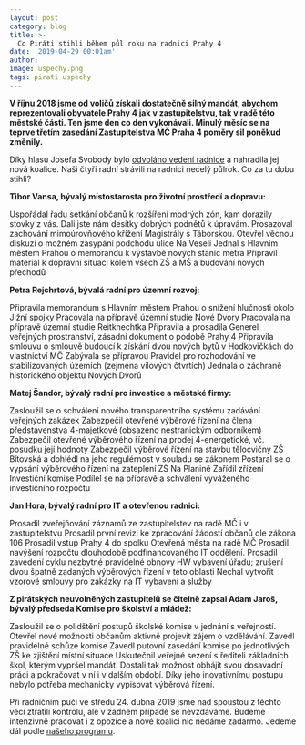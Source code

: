 ```yaml
---
layout: post
category: blog
title: >-  
  Co Piráti stihli během půl roku na radnici Prahy 4
date: '2019-04-29 00:01am'
author: 
image: uspechy.png
tags: pirati uspechy
---
```



<b>V říjnu 2018 jsme od voličů získali dostatečně silný mandát, abychom reprezentovali obyvatele Prahy 4 jak v zastupitelstvu, tak v radě této městské části. Ten jsme den co den vykonávali. Minulý měsíc se na teprve třetím zasedání Zastupitelstva MČ Praha 4 poměry sil poněkud změnily.</b>
 
Díky hlasu Josefa Svobody bylo <a href="https://praha4.pirati.cz/aktuality/svrzeni.html">odvoláno vedení radnice</a> a nahradila jej nová koalice.  Naši čtyři radní strávili na radnici necelý půlrok. Co za tu dobu stihli? 
 
<b>Tibor Vansa, bývalý místostarosta pro životní prostředí a dopravu:</b>

Uspořádal řadu setkání občanů k rozšíření modrých zón, kam dorazily stovky z vás. Dali jste nám desítky dobrých podnětů k úpravám.
Prosazoval zachování mimoúrovňového křížení Magistrály s Táborskou. Otevřel věcnou diskuzi o možném zasypání podchodu ulice Na Veselí
Jednal s Hlavním městem Prahou o memorandu k výstavbě nových stanic metra
Připravil materiál k dopravní situaci kolem všech ZŠ a MŠ a budování nových přechodů
 
<b>Petra Rejchrtová, bývalá radní pro územní rozvoj:</b>

Připravila memorandum s Hlavním městem Prahou o snížení hlučnosti okolo Jižní spojky
Pracovala na přípravě územní studie Nové Dvory
Pracovala na přípravě územní studie Reitknechtka
Připravila a prosadila Generel veřejných prostranství, zásadní dokument o podobě Prahy 4 
Připravila smlouvu o smlouvě budoucí k získání dvou nových bytů v Hodkovičkách do vlastnictví MČ
Zabývala se přípravou Pravidel pro rozhodování ve stabilizovaných územích (zejména vilových čtvrtích)
Jednala o záchraně historického objektu Nových Dvorů
 
<b>Matej Šandor, bývalý radní pro investice a městské firmy:</b>

Zasloužil se o schválení nového transparentního systému zadávání veřejných zakázek
Zabezpečil otevřené výběrové řízení na člena představenstva 4-majetkové (obsazeno nestranickým odborníkem)
Zabezpečil otevřené výběrového řízení na prodej 4-energetické, vč. posudku její hodnoty
Zabezpečil výběrové řízení na stavbu tělocvičny ZŠ Bítovská a dohlédl na jeho regulérnost v souladu se zákonem
Postaral se o vypsání výběrového řízení na zateplení ZŠ Na Planině
Zařídil zřízení Investiční komise
Podílel se na přípravě a schválení vyváženého investičního rozpočtu
 
<b>Jan Hora, bývalý radní pro IT a otevřenou radnici:</b>

Prosadil zveřejňování záznamů ze zastupitelstev na radě MČ i v zastupitelstvu
Prosadil první revizi ke zpracování žádostí občanů dle zákona 106
Prosadil vstup Prahy 4 do spolku Otevřená města na radě MČ
Prosadil navýšení rozpočtu dlouhodobě podfinancovaného IT oddělení. 
Prosadil zavedení cyklu nezbytné pravidelné obnovy HW vybavení úřadu; zrušení dvou špatně zadaných výběrových řízení v této oblasti
Nechal vytvořit vzorové smlouvy pro zakázky na IT vybavení a služby
 
<b>Z pirátských neuvolněných zastupitelů se čitelně zapsal Adam Jaroš, bývalý předseda Komise pro školství a mládež:</b>

Zasloužil se o polidštění postupů školské komise v jednání s veřejností. Otevřel nové možnosti občanům aktivně projevit zájem o vzdělávání.
Zavedl pravidelné schůze komise
Zavedl putovní zasedání komise po jednotlivých ZŠ ke zjištění místní situace
Uskutečnil veřejné sezení s řediteli základních škol, kterým vypršel mandát. Dostali tak možnost obhájit svou dosavadní práci a pokračovat v ní i v dalším období. Díky jeho inovativnímu postupu nebylo potřeba mechanicky vypisovat výběrová řízení.
 
Při radničním puči ve středu 24. dubna 2019 jsme nad spoustou z těchto věcí ztratili kontrolu, ale v žádném případě se nevzdáváme. Budeme intenzivně pracovat i z opozice a nové koalici nic nedáme zadarmo. Jedeme dál podle <a href="https://praha4.pirati.cz/program/praha4/priority/">našeho programu</a>.
